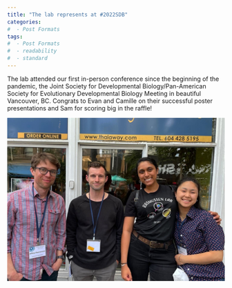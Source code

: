 ```yaml
---
title: "The lab represents at #2022SDB"
categories:
#  - Post Formats
tags:
#  - Post Formats
#  - readability
#  - standard
---
```

The lab attended our first in-person conference since the beginning of the pandemic, the Joint Society for Developmental Biology/Pan-American Society for Evolutionary Developmental Biology Meeting in beautiful Vancouver, BC. Congrats to Evan and Camille on their successful poster presentations and Sam for scoring big in the raffle! 

![2022SDB](/assets/images/2022-sdb.jpg)